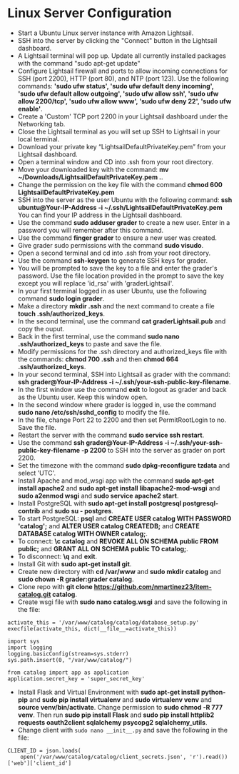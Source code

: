 # Linux Server Configuration

* Start a Ubuntu Linux server instance with Amazon Lightsail.
* SSH into the server by clicking the "Connect" button in the Lightsail dashboard.
* A Lightsail terminal will pop up. Update all currently installed packages with the command "sudo apt-get update"
* Configure Lightsail firewall and ports to allow incoming connections for SSH (port 2200), HTTP (port 80), and NTP (port 123). Use the following commands: **'sudo ufw status', 'sudo ufw default deny incoming', 'sudo ufw default allow outgoing', 'sudo ufw allow ssh', 'sudo ufw allow 2200/tcp', 'sudo ufw allow www', 'sudo ufw deny 22', 'sudo ufw enable'**.
* Create a 'Custom' TCP port 2200 in your Lightsail dashboard under the Networking tab.
* Close the Lightsail terminal as you will set up SSH to Lightsail in your local terminal.
* Download your private key “LightsailDefaultPrivateKey.pem” from your Lightsail dashboard.
* Open a terminal window and CD into .ssh from your root directory.
* Move your downloaded key with the command: **mv ~/Downloads/LightsailDefaultPrivateKey.pem .**.
* Change the permission on the key file with the command **chmod 600 LightsailDefaultPrivateKey.pem**
* SSH into the server as the user Ubuntu with the following command: **ssh ubuntu@Your-IP-Address -i ~/.ssh/LightsailDefaultPrivateKey.pem** You can find your IP address in the Lightsail dashboard.
* Use the command **sudo adduser grader** to create a new user. Enter in a password you will remember after this command.
* Use the command **finger grader** to ensure a new user was created.
* Give grader sudo permissions with the command **sudo visudo**.
* Open a second terminal and cd into .ssh from your root directory.
* Use the command **ssh-keygen** to generate SSH keys for grader.
* You will be prompted to save the key to a file and enter the grader's password. Use the file location provided in the prompt to save the key except you will replace 'id_rsa' with 'graderLightsail'.
* In your first terminal logged in as user Ubuntu, use the following command **sudo login grader**.
* Make a directory **mkdir .ssh** and the next command to create a file **touch .ssh/authorized_keys**.
* In the second terminal, use the command **cat graderLightsail.pub** and copy the ouput.
* Back in the first terminal, use the command **sudo nano .ssh/authorized_keys** to paste and save the file.
* Modify permissions for the .ssh directory and authorized_keys file with the commands: **chmod 700 .ssh** and then **chmod 664 .ssh/authorized_keys**.
* In your second terminal, SSH into Lightsail as grader with the command: **ssh grader@Your-IP-Address -i ~/.ssh/your-ssh-public-key-filename**.
* In the first window use the command **exit** to logout as grader and back as the Ubuntu user. Keep this window open.
* In the second window where grader is logged in, use the command **sudo nano /etc/ssh/sshd_config** to modify the file.
* In the file, change Port 22 to 2200 and then set PermitRootLogin to no. Save the file.
* Restart the server with the command **sudo service ssh restart**.
* Use the command **ssh grader@Your-IP-Address -i ~/.ssh/your-ssh-public-key-filename -p 2200** to SSH into the server as grader on port 2200.
* Set the timezone with the command **sudo dpkg-reconfigure tzdata** and select 'UTC'.
* Install Apache and mod_wsgi app with the command **sudo apt-get install apache2** and **sudo apt-get install libapache2-mod-wsgi** and **sudo a2enmod wsgi** and **sudo service apache2 start**.
* Install PostgreSQL with **sudo apt-get install postgresql postgresql-contrib** and **sudo su - postgres**.
* To start PostgreSQL: **psql** and **CREATE USER catalog WITH PASSWORD 'catalog';** and **ALTER USER catalog CREATEDB;** and **CREATE DATABASE catalog WITH OWNER catalog;**.
* To connect: **\c catalog** and **REVOKE ALL ON SCHEMA public FROM public;** and **GRANT ALL ON SCHEMA public TO catalog;**.
* To disconnect: **\q** and **exit**.
* Install Git with **sudo apt-get install git**.
* Create new directory with **cd /var/www** and **sudo mkdir catalog** and **sudo chown -R grader:grader catalog**.
* Clone repo with **git clone https://github.com/nmartinez23/item-catalog.git catalog**.
* Create wsgi file with **sudo nano catalog.wsgi** and save the following in the file:

```
activate_this = '/var/www/catalog/catalog/database_setup.py'
execfile(activate_this, dict(__file__=activate_this))

import sys
import logging
logging.basicConfig(stream=sys.stderr)
sys.path.insert(0, "/var/www/catalog/")

from catalog import app as application
application.secret_key = 'super_secret_key'
```
* Install Flask and Virtual Environment with **sudo apt-get install python-pip** and **sudo pip install virtualenv** and **sudo virtualenv venv** and **source venv/bin/activate**. Change permission to **sudo chmod -R 777 venv**. Then run **sudo pip install Flask** and **sudo pip install httplib2 requests oauth2client sqlalchemy psycopg2 sqlalchemy_utils**.
* Change client with `sudo nano __init__.py` and save the following in the file:
```
CLIENT_ID = json.loads(
    open('/var/www/catalog/catalog/client_secrets.json', 'r').read())['web']['client_id']
```
